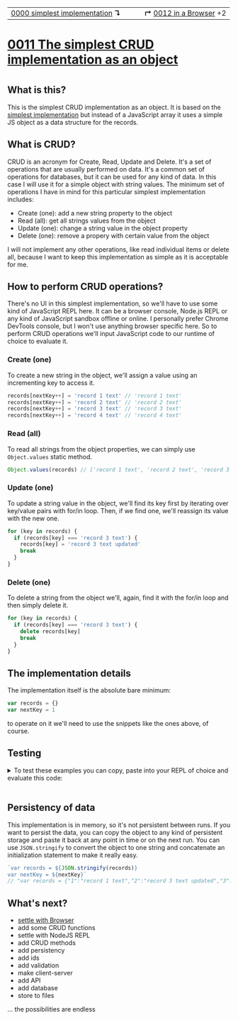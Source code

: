 <table>
  <tr>
    <td><a href="../0000-simplest-for-me/README.md">0000 simplest implementation</a> <b>↴</b></td>
    <td>&nbsp; &nbsp; &nbsp;</td>
    <td><b>↱</b> <a href="../0012-object-in-browser/README.md">0012 in a Browser</a> +2</td>
  </tr>
</table>

# [0011 The simplest CRUD implementation as an object](https://github.com/UniBreakfast/crud-of-increasing-complexity/blob/master/0011-simplest-object/README.md)
# 

## What is this?

This is the simplest CRUD implementation as an object. It is based on the [simplest implementation](../0000-simplest-for-me/README.md) but instead of a JavaScript array it uses a simple JS object as a data structure for the records.

## What is CRUD?

CRUD is an acronym for Create, Read, Update and Delete. It's a set of operations that are usually performed on data. It's a common set of operations for databases, but it can be used for any kind of data. In this case I will use it for a simple object with string values. The minimum set of operations I have in mind for this particular simplest implementation includes:

- Create (one): add a new string property to the object
- Read (all): get all strings values from the object 
- Update (one): change a string value in the object property
- Delete (one): remove a propery with certain value from the object

I will not implement any other operations, like read individual items or delete all, because I want to keep this implementation as simple as it is acceptable for me.

## How to perform CRUD operations?

There's no UI in this simplest implementation, so we'll have to use some kind of JavaScript REPL here. It can be a browser console, Node.js REPL or any kind of JavaScript sandbox offline or online. I personally prefer Chrome DevTools console, but I won't use anything browser specific here. So to perform CRUD operations we'll input JavaScript code to our runtime of choice to evaluate it.

### Create (one)

To create a new string in the object, we'll assign a value using an incrementing key to access it.

```js
records[nextKey++] = 'record 1 text' // 'record 1 text'
records[nextKey++] = 'record 2 text' // 'record 2 text'
records[nextKey++] = 'record 3 text' // 'record 3 text'
records[nextKey++] = 'record 4 text' // 'record 4 text'
```

### Read (all)

To read all strings from the object properties, we can simply use `Object.values` static method.

```js
Object.values(records) // ['record 1 text', 'record 2 text', 'record 3 text', 'record 4 text']
```

### Update (one)

To update a string value in the object, we'll find its key first by iterating over key/value pairs with for/in loop. Then, if we find one, we'll reassign its value with the new one.

```js
for (key in records) {
  if (records[key] === 'record 3 text') {
    records[key] = 'record 3 text updated'
    break
  }
}
```

### Delete (one)

To delete a string from the object we'll, again, find it with the for/in loop and then simply delete it.

```js
for (key in records) {
  if (records[key] === 'record 3 text') {
    delete records[key]
    break
  }
}
```

## The implementation details

The implementation itself is the absolute bare minimum:

```js
var records = {}
var nextKey = 1
```

to operate on it we'll need to use the snippets like the ones above, of course.

## Testing

<details>
  <summary>To test these examples you can copy, paste into your REPL of choice and evaluate this code:</summary><br>

```js
console.log('// Implementation initialization')
console.log('records = {}')
records = {}
console.log('nextKey = 1')
nextKey = 1

console.log('// Create (one) examples')
console.log("records[nextKey++] = 'record 1 text'")
console.log(records[nextKey++] = 'record 1 text')
// 'record 1 text'
console.log("records[nextKey++] = 'record 2 text'")
console.log(records[nextKey++] = 'record 2 text')
// 'record 2 text'
console.log("records[nextKey++] = 'record 3 text'")
console.log(records[nextKey++] = 'record 3 text')
// 'record 3 text'
console.log("records[nextKey++] = 'record 4 text'")
console.log(records[nextKey++] = 'record 4 text')
// 'record 4 text'

console.log('// Read (all) example')
console.log('Object.values(records)')
console.log(Object.values(records))
// (4) ['record 1 text', 'record 2 text', 'record 3 text', 'record 4 text']

console.log('// Update (one) examples')
console.log("for (key in records) { if (records[key] === 'record 3 text') { records[key] = 'record 3 text updated'; break } }")
for (key in records) { if (records[key] === 'record 3 text') { records[key] = 'record 3 text updated'; break } }
console.log('Object.values(records)')
console.log(Object.values(records))
// (4) ['record 1 text', 'record 2 text', 'record 3 text updated', 'record 4 text']

console.log('// Delete (one) examples')
console.log("for (key in records) { if (records[key] === 'record 2 text') { delete records[key]; break } }")
for (key in records) { if (records[key] === 'record 2 text') { delete records[key]; break } }
console.log('Object.values(records)')
console.log(Object.values(records))
// (3) ['record 1 text', 'record 3 text updated', 'record 4 text']
```

And then you can compare the actual output with the expected output in the comments.
</details><br>

## Persistency of data

This implementation is in memory, so it's not persistent between runs. If you want to persist the data, you can copy the object to any kind of persistent storage and paste it back at any point in time or on the next run. You can use `JSON.stringify` to convert the object to one string and concatenate an initialization statement to make it really easy.

```js
`var records = ${JSON.stringify(records)}
var nextKey = ${nextKey}`
// "var records = {"1":"record 1 text","2":"record 3 text updated","3":"record 4 text"}\nvar nextKey = 5"
```

## What's next?

- [settle with Browser](../0012-object-in-browser/README.md)
- add some CRUD functions
- settle with NodeJS REPL
- add CRUD methods
- add persistency
- add ids
- add validation
- make client-server
- add API
- add database
- store to files
  
... the possibilities are endless
